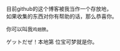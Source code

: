 目前github的这个博客被我当作一个存放地，  
如果收集的东西对你有帮助的话，那么恭喜你。  
  
你可以叫我`鸡翅膀`。

ゲットだぜ！本地第 <!-- ##{"script":"<script async src='//busuanzi.ibruce.info/busuanzi/2.3/busuanzi.pure.mini.js'></script>"}## --> 位宝可梦就是你。